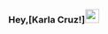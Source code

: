### Hey,[Karla Cruz!]<img src="https://media.giphy.com/media/hvRJCLFzcasrR4ia7z/giphy.gif" width="25px">

